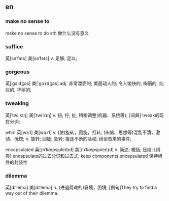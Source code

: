 ## en

### make no sense to

make no sense to do sth
做什么没有意义

### suffice
英[səˈfaɪs] 美[səˈfaɪs]
v.	足够; 足以;

### gorgeous	
英[ˈɡɔːdʒəs] 美[ˈɡɔːrdʒəs]
adj.	非常漂亮的; 美丽动人的; 令人愉快的; 绚丽的; 灿烂的; 华丽的;

### tweaking	
英[ˈtwiːkɪŋ]
美[ˈtwiːkɪŋ]
v.	扭; 拧; 扯; 稍稍调整(机器、系统等);
[词典]	tweak的现在分词;


whirl	英[wɜːl]
美[wɜːrl]
v.	(使)旋转，回旋，打转; (头脑、思想等)混乱不清，激动，恍惚;
n.	旋转; 回旋; 急转; 接连不断的活动; 纷至沓来的事件;

encapsulated
英[ɪnˈkæpsjuleɪtɪd]
美[ɪnˈkæpsjuleɪtɪd]
v.	简述; 概括; 压缩;
[词典]	encapsulate的过去分词和过去式;
keep components encapsulated 保持组件的封装性


### dilemma	
英[dɪˈlemə] 美[dɪˈlemə]
n.	(进退两难的)窘境，困境;
[例句]They try to find a way out of their dilemma.